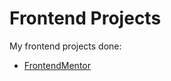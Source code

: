 # Frontend Projects
My frontend projects done:
- [FrontendMentor](https://beta.frontendmentor.io/profile/DanielOrtez)
